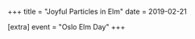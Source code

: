 +++
title = "Joyful Particles in Elm"
date = 2019-02-21

[extra]
event = "Oslo Elm Day"
+++

<youtube id="goL7LeDHFi4"></youtube>
